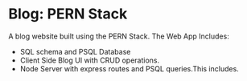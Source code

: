# Blog: PERN Stack
A blog website built using the PERN Stack. The Web App Includes:
- SQL schema and PSQL Database
- Client Side Blog UI with CRUD operations.
- Node Server with express routes and PSQL queries.This includes.
